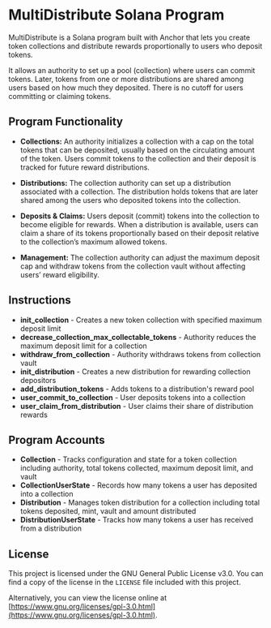 # MultiDistribute Solana Program

MultiDistribute is a Solana program built with Anchor that lets you create token collections and distribute rewards proportionally to users who deposit tokens.

It allows an authority to set up a pool (collection) where users can commit tokens. Later, tokens from one or more distributions are shared among users based on how much they deposited. There is no cutoff for users committing or claiming tokens.

## Program Functionality

- **Collections:**
  An authority initializes a collection with a cap on the total tokens that can be deposited, usually based on the circulating amount of the token. Users commit tokens to the collection and their deposit is tracked for future reward distributions.

- **Distributions:**
  The collection authority can set up a distribution associated with a collection. The distribution holds tokens that are later shared among the users who deposited tokens into the collection.

- **Deposits & Claims:**
  Users deposit (commit) tokens into the collection to become eligible for rewards. When a distribution is available, users can claim a share of its tokens proportionally based on their deposit relative to the collection’s maximum allowed tokens.

- **Management:**
  The collection authority can adjust the maximum deposit cap and withdraw tokens from the collection vault without affecting users’ reward eligibility.

## Instructions

- **init_collection** - Creates a new token collection with specified maximum deposit limit
- **decrease_collection_max_collectable_tokens** - Authority reduces the maximum deposit limit for a collection
- **withdraw_from_collection** - Authority withdraws tokens from collection vault
- **init_distribution** - Creates a new distribution for rewarding collection depositors
- **add_distribution_tokens** - Adds tokens to a distribution's reward pool
- **user_commit_to_collection** - User deposits tokens into a collection
- **user_claim_from_distribution** - User claims their share of distribution rewards

## Program Accounts

- **Collection** - Tracks configuration and state for a token collection including authority, total tokens collected, maximum deposit limit, and vault
- **CollectionUserState** - Records how many tokens a user has deposited into a collection
- **Distribution** - Manages token distribution for a collection including total tokens deposited, mint, vault and amount distributed
- **DistributionUserState** - Tracks how many tokens a user has received from a distribution

## License

This project is licensed under the GNU General Public License v3.0. You can find a copy of the license in the `LICENSE` file included with this project.

Alternatively, you can view the license online at [https://www.gnu.org/licenses/gpl-3.0.html](https://www.gnu.org/licenses/gpl-3.0.html).
